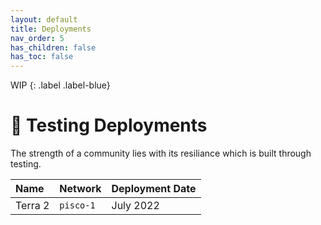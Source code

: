 ```yaml
---
layout: default
title: Deployments
nav_order: 5
has_children: false
has_toc: false
---
```


WIP
{: .label .label-blue}

# 🧪 Testing Deployments

The strength of a community lies with its resiliance which is built through testing.


| Name        | Network          | Deployment Date |
|:-------------|:------------------|:------|
| Terra 2           | `pisco-1` | July 2022  |